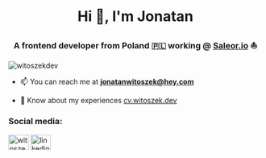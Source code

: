 <h1 align="center">Hi 👋, I'm Jonatan</h1>
<h3 align="center">A frontend developer from Poland 🇵🇱 working @ <a href="https://saleor.io/">Saleor.io</a> ⛵</h3>

<p align="left"> <img src="https://komarev.com/ghpvc/?username=witoszekdev&label=Profile%20views&color=0e75b6&style=flat" alt="witoszekdev" /> </p>

- 📫 You can reach me at **jonatanwitoszek@hey.com**

- 📄 Know about my experiences [cv.witoszek.dev](cv.witoszek.dev)

<h3 align="left">Social media:</h3>
<p align="left">
<a href="https://twitter.com/witoszekdev" target="blank"><img align="center" src="https://raw.githubusercontent.com/rahuldkjain/github-profile-readme-generator/master/src/images/icons/Social/twitter.svg" alt="witoszekdev" height="30" width="40" /></a>
<a href="https://linkedin.com/in/linkedin.com/in/jonatanwitoszek/" target="blank"><img align="center" src="https://raw.githubusercontent.com/rahuldkjain/github-profile-readme-generator/master/src/images/icons/Social/linked-in-alt.svg" alt="linkedin.com/in/jonatanwitoszek/" height="30" width="40" /></a>
</p>
